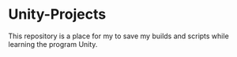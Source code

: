 # Unity-Projects

This repository is a place for my to save my builds and scripts while learning the program Unity.
